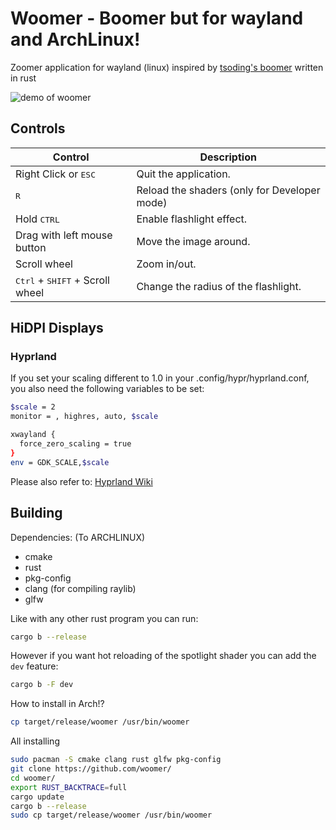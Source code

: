 # Woomer - Boomer but for wayland and ArchLinux!

Zoomer application for wayland (linux) inspired by [tsoding's boomer](https://github.com/tsoding/boomer) written in rust

![demo of woomer](./demo.gif)

## Controls

| Control                                           | Description                                                   |
|---------------------------------------------------|---------------------------------------------------------------|
| Right Click or <kbd>ESC</kbd>                     | Quit the application.                                         |
| <kbd>R</kbd>                                      | Reload the shaders (only for Developer mode)                  |
| Hold <kbd>CTRL</kbd>                              | Enable flashlight effect.                                     |
| Drag with left mouse button                       | Move the image around.                                        |
| Scroll wheel                                      | Zoom in/out.                                                  |
| <kbd>Ctrl</kbd> + <kbd>SHIFT</kbd> + Scroll wheel | Change the radius of the flashlight.                          |

## HiDPI Displays
### Hyprland
If you set your scaling different to 1.0 in your .config/hypr/hyprland.conf, you also need the following variables to be set:
```sh
$scale = 2
monitor = , highres, auto, $scale

xwayland {
  force_zero_scaling = true
}
env = GDK_SCALE,$scale
```

Please also refer to: [Hyprland Wiki](https://wiki.hyprland.org/Configuring/XWayland/)

## Building

Dependencies:
(To ARCHLINUX)

- cmake
- rust
- pkg-config
- clang (for compiling raylib)
- glfw

Like with any other rust program you can run:

```sh
cargo b --release
```

However if you want hot reloading of the spotlight shader you can add the `dev` feature:

```sh
cargo b -F dev
```

How to install in Arch!?
``` sh
cp target/release/woomer /usr/bin/woomer
```

All installing
``` sh
sudo pacman -S cmake clang rust glfw pkg-config
git clone https://github.com/woomer/
cd woomer/
export RUST_BACKTRACE=full
cargo update
cargo b --release
sudo cp target/release/woomer /usr/bin/woomer
```
